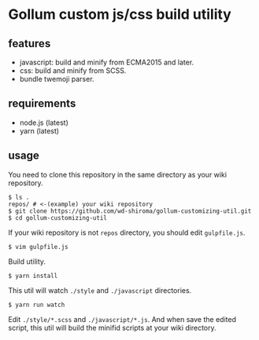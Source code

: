 # Gollum custom js/css build utility

## features

- javascript: build and minify from ECMA2015 and later.
- css: build and minify from SCSS.
- bundle twemoji parser.

## requirements

- node.js (latest)
- yarn (latest)

## usage

You need to clone this repository in the same directory as your wiki repository.

```
$ ls .
repos/ # <-(example) your wiki repository
$ git clone https://github.com/wd-shiroma/gollum-customizing-util.git
$ cd gollum-customizing-util
```

If your wiki repository is not `repos` directory, you should edit `gulpfile.js`.

```
$ vim gulpfile.js
```

Build utility.

```
$ yarn install
```

This util will watch `./style` and `./javascript` directories.

```
$ yarn run watch
```

Edit `./style/*.scss` and `./javascript/*.js`. And when save the edited script, this util will build the minifid scripts at your wiki directory.

